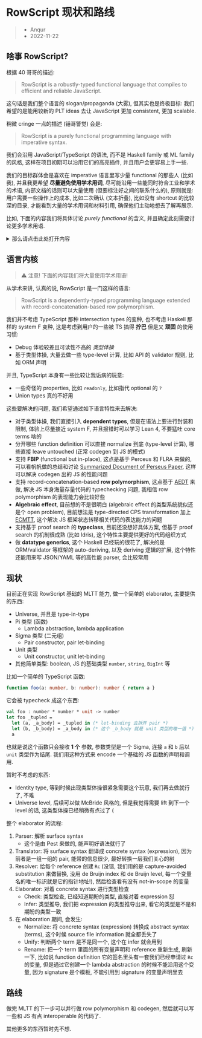 # RowScript 现状和路线

> * Anqur
> * 2022-11-22

## 啥事 RowScript?

根据 40 哥哥的描述:

> RowScript is a robustly-typed functional language that compiles to efficient
> and reliable JavaScript.

这句话是我们整个语言的 slogan/propaganda (大雾), 但其实也是终极目标: 我们希望的是能用较新的
PLT ideas 去让 JavaScript 更加 consistent, 更加 scalable.

稍微 cringe 一点的描述 (锤哥警觉) 会是:

> RowScript is a purely functional programming language with imperative syntax.

我们会沿用 JavaScript/TypeScript 的语法, 而不是 Haskell family 或 ML family 的风格,
这样在项目初期可以沿用它们的高亮插件, 并且用户会更容易上手一些.

我们的目标群体会是喜欢在 imperative 语言里写少量 functional 的那些人 (比如我),
并且我更希望 **尽量避免使用学术用词**, 尽可能沿用一些能同时符合工业和学术的术语,
内部文档的话则可以大量使用 (但要标注好之间的联系什么的), 原则就是: 用户需要一些操作上的成本,
比如二次确认 (文本折叠), 比如没有 shortcut 的比较深的目录, 才能看到大量的学术用词和材料引用,
确保他们主动地想去了解再展示.

比如, 下面的内容我们将具体讨论 *purely functional* 的含义, 并且确定此刻需要讨论更多学术用语.

<details>
<summary>那么请点击此处打开内容</summary>
<p>没错, 你学会了捏.</p>
</details>

## 语言内核

> ⚠️ 注意! 下面的内容我们将大量使用学术用语!

从学术来讲, 认真的说, RowScript 是一门这样的语言:

> RowScript is a dependently-typed programming language extended with
> record-concatenation-based row polymorphism.

我们并不考虑 TypeScript 那种 intersection types 的变种, 也不考虑 Haskell 那样的 system
F 变种, 这是考虑到用户的一些被 TS 搞得 **拧巴** 但是又 **顽固** 的使用习惯:

* Debug 体验较差且可读性不高的 *类型体操*
* 基于类型体操, 大量去做一些 type-level 计算, 比如 API 的 validator 规则, 比如 ORM 声明

并且, TypeScript 本身有一些比较让我诟病的玩意:

* 一些奇怪的 properties, 比如 `readonly`, 比如指代 optional 的 `?`
* Union types 真的不好用

这些要解决的问题, 我们希望通过如下语言特性来去解决:

* 对于类型体操, 我们直接引入 **dependent types**, 但是在语法上要进行封装和限制,
  体验上尽量接近 system F, 并且报错时可以学习 Lean 4, 不要猛吐 core terms 啥的
* 分开哪些 function definition 可以直接 normalize 到底 (type-level 计算), 哪些直接
  leave untouched (正常 codegen 到 JS 的模式)
* 支持 **FBIP** (functional but in-place), 这点是基于 Perceus 和 FLRA 来做的,
  可以看帆帆做的总结和讨论 [Summarized Document of Perseus Paper], 这样可以解决 codegen
  出的 JS 的性能问题
* 支持 record-concatenation-based **row polymorphism**, 这点基于 [AEDT] 来做, 解决
  JS 本身海量存量代码的 typechecking 问题, 我相信 row polymorphism 的表现能力会比较好些
* **Algebraic effect**, 目前想的不是很明白 (algebraic effect 的类型系统貌似还是个 open
  problem), 目前想法是 type-directed CPS transformation 加上 [ECMTT], 这个解决 JS
  框架状态转移相关代码的表达能力的问题
* 支持基于 proof search 的 **typeclass**, 目前还没想好具体方案, 但基于 proof search
  的机制很成熟 (比如 Idris), 这个特性主要提供更好的代码组织方式
* 做 **datatype generics**, 这个 Haskell 已经玩的很花了, 解决的是 ORM/validator
  等框架的 auto-deriving, 以及 deriving 逻辑的扩展, 这个特性还能用来写 JSON/YAML
  等的高性能 parser, 会比较常用

[Summarized Document of Perseus Paper]: https://discourse.rowscript-lang.org/t/summarized-document-of-perseus-paper/19
[AEDT]: https://github.com/rowscript/rowscript/issues/15
[ECMTT]: https://github.com/rowscript/rowscript/issues/15

## 现状

目前正在实现 RowScript 基础的 MLTT 能力, 做一个简单的 elaborator, 主要提供的东西:

* Universe, 并且是 type-in-type
* Pi 类型 (函数)
  * Lambda abstraction, lambda application
* Sigma 类型 (二元组)
  * Pair constructor, pair let-binding
* Unit 类型
  * Unit constructor, unit let-binding
* 其他简单类型: boolean, JS 的基础类型 `number`, `string`, `BigInt` 等

比如一个简单的 TypeScript 函数:

```ts
function foo(a: number, b: number): number { return a }
```

它会被 typecheck 成这个东西:

```ml
val foo : number * number * unit -> number
let foo _tupled =
  let (a, _a_body) = _tupled in (* let-binding 去拆开 pair *)
  let (b, _b_body) = _a_body in (* 这个 _b_body 就是 unit 类型的唯一值 *)
  a
```

也就是说这个函数只会接收 **1 个** 参数, 参数类型是一个 Sigma, 连接 `a` 和 `b` 后以 `unit`
类型作为结尾. 我们用这种方式来 encode 一个基础的 JS 函数的声明和调用.

暂时不考虑的东西:

* Identity type, 等到时候出现类型体操很紧急需要这个玩意, 我们再去做就行了, 不难
* Universe level, 后续可以做 McBride 风格的, 但是我觉得需要 lift 到下一个 level 的话,
  这类型体操已经稍微有点过了 (

整个 elaborator 的流程:

1. Parser: 解析 surface syntax
   * 这个是由 Pest 来做的, 能声明好语法就行了
1. Translator: 将 surface syntax 翻译成 concrete syntax (expression),
  因为前者是一组一组的 pair, 能带的信息很少, 最好转换一层我们关心的树
1. Resolver: 给每个 reference 创建 `Rc` (没错, 我们用的是 capture-avoided
   substitution 来做替换, 没用 de Bruijn index 和 de Bruijn level,
   每一个变量名的唯一标识就是它的指针地址!), 然后检查看有没有 not-in-scope 的变量
1. Elaborator: 对着 concrete syntax 进行类型检查
   * Check: 类型检查, 已经知道期盼的类型, 直接对着 expression 怼
   * Infer: 类型推导, 我们把 expression 的类型推导出来, 看它的类型是不是和期盼的类型一致
1. 在 elaboration 期间, 会发生:
   * Normalize: 将 concrete syntax (expression) 转换成 abstract syntax (terms),
     这个时候 source file information 就全都丢失了
   * Unify: 判断两个 term 是不是同一个, 这个在 infer 就会用到
   * Rename: 把一个 term 里面的所有变量声明和 reference 重新生成, 刷新一下, 比如说
     function definition 它的签名里头有一套我们已经申请过 `Rc` 的变量, 但是通过它创建一个
     lambda abstraction 的时候不能沿用这个变量, 因为 signature 是个模板, 不能引用到
     signature 的变量声明里去

## 路线

做完 MLTT 的下一步可以并行做 row polymorphism 和 codegen, 然后就可以写一些和 JS 有点
interoperable 的代码了.

其他更多的东西暂时先不想.
